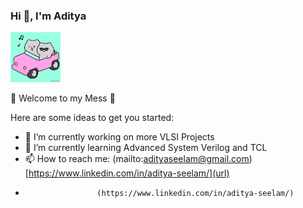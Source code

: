 <h3>Hi 👋, I'm Aditya</h3> 
  <img src="giphy.gif" width="80"/>
 <p>🌟 Welcome to my Mess 🌟</p>
 
Here are some ideas to get you started:
- 🔭 I’m currently working on more VLSI Projects
- 🌱 I’m currently learning Advanced System Verilog and TCL
- 📫 How to reach me: (mailto:adityaseelam@gmail.com)[https://www.linkedin.com/in/aditya-seelam/](url)
-                     (https://www.linkedin.com/in/aditya-seelam/)
